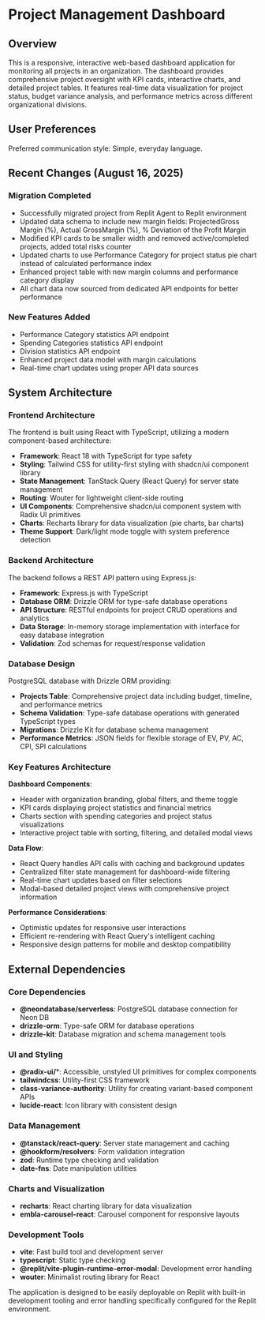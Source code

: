 # Project Management Dashboard

## Overview

This is a responsive, interactive web-based dashboard application for monitoring all projects in an organization. The dashboard provides comprehensive project oversight with KPI cards, interactive charts, and detailed project tables. It features real-time data visualization for project status, budget variance analysis, and performance metrics across different organizational divisions.

## User Preferences

Preferred communication style: Simple, everyday language.

## Recent Changes (August 16, 2025)

### Migration Completed
- Successfully migrated project from Replit Agent to Replit environment
- Updated data schema to include new margin fields: ProjectedGross Margin (%), Actual GrossMargin (%), % Deviation of the Profit Margin
- Modified KPI cards to be smaller width and removed active/completed projects, added total risks counter
- Updated charts to use Performance Category for project status pie chart instead of calculated performance index
- Enhanced project table with new margin columns and performance category display
- All chart data now sourced from dedicated API endpoints for better performance

### New Features Added
- Performance Category statistics API endpoint
- Spending Categories statistics API endpoint  
- Division statistics API endpoint
- Enhanced project data model with margin calculations
- Real-time chart updates using proper API data sources

## System Architecture

### Frontend Architecture
The frontend is built using React with TypeScript, utilizing a modern component-based architecture:

- **Framework**: React 18 with TypeScript for type safety
- **Styling**: Tailwind CSS for utility-first styling with shadcn/ui component library
- **State Management**: TanStack Query (React Query) for server state management
- **Routing**: Wouter for lightweight client-side routing
- **UI Components**: Comprehensive shadcn/ui component system with Radix UI primitives
- **Charts**: Recharts library for data visualization (pie charts, bar charts)
- **Theme Support**: Dark/light mode toggle with system preference detection

### Backend Architecture
The backend follows a REST API pattern using Express.js:

- **Framework**: Express.js with TypeScript
- **Database ORM**: Drizzle ORM for type-safe database operations
- **API Structure**: RESTful endpoints for project CRUD operations and analytics
- **Data Storage**: In-memory storage implementation with interface for easy database integration
- **Validation**: Zod schemas for request/response validation

### Database Design
PostgreSQL database with Drizzle ORM providing:

- **Projects Table**: Comprehensive project data including budget, timeline, and performance metrics
- **Schema Validation**: Type-safe database operations with generated TypeScript types
- **Migrations**: Drizzle Kit for database schema management
- **Performance Metrics**: JSON fields for flexible storage of EV, PV, AC, CPI, SPI calculations

### Key Features Architecture

**Dashboard Components**:
- Header with organization branding, global filters, and theme toggle
- KPI cards displaying project statistics and financial metrics
- Charts section with spending categories and project status visualizations
- Interactive project table with sorting, filtering, and detailed modal views

**Data Flow**:
- React Query handles API calls with caching and background updates
- Centralized filter state management for dashboard-wide filtering
- Real-time chart updates based on filter selections
- Modal-based detailed project views with comprehensive project information

**Performance Considerations**:
- Optimistic updates for responsive user interactions
- Efficient re-rendering with React Query's intelligent caching
- Responsive design patterns for mobile and desktop compatibility

## External Dependencies

### Core Dependencies
- **@neondatabase/serverless**: PostgreSQL database connection for Neon DB
- **drizzle-orm**: Type-safe ORM for database operations
- **drizzle-kit**: Database migration and schema management tools

### UI and Styling
- **@radix-ui/***: Accessible, unstyled UI primitives for complex components
- **tailwindcss**: Utility-first CSS framework
- **class-variance-authority**: Utility for creating variant-based component APIs
- **lucide-react**: Icon library with consistent design

### Data Management
- **@tanstack/react-query**: Server state management and caching
- **@hookform/resolvers**: Form validation integration
- **zod**: Runtime type checking and validation
- **date-fns**: Date manipulation utilities

### Charts and Visualization
- **recharts**: React charting library for data visualization
- **embla-carousel-react**: Carousel component for responsive layouts

### Development Tools
- **vite**: Fast build tool and development server
- **typescript**: Static type checking
- **@replit/vite-plugin-runtime-error-modal**: Development error handling
- **wouter**: Minimalist routing library for React

The application is designed to be easily deployable on Replit with built-in development tooling and error handling specifically configured for the Replit environment.